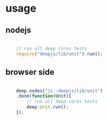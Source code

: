 # usage 

## nodejs

```javascript

	// run all deep cores tests
	require("deepjs/lib/unit").run();

```

## browser side

```javascript

	deep.nodes("js::deepjs/lib/unit")
	.done(function(Unit){
		// run all deep cores tests
		deep.Unit.run();
	});
	
```

